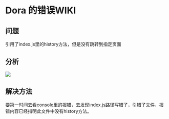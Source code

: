 # Dora 的错误WIKI

## 问题 

引用了index.js里的history方法，但是没有跳转到指定页面

## 分析

![](http://ww1.sinaimg.cn/mw690/0062oezDgy1fjz36udc48j30lz02baam.jpg)

## 解决方法

要第一时间去看console里的报错，去发现index.js路径写错了，引错了文件，报错内容已经指明此文件中没有history方法。



